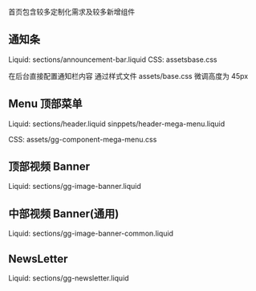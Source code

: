 
首页包含较多定制化需求及较多新增组件

## 通知条

Liquid: sections/announcement-bar.liquid
CSS: assetsbase.css

在后台直接配置通知栏内容
通过样式文件 assets/base.css 微调高度为 45px

## Menu 顶部菜单

Liquid: 
sections/header.liquid
sinppets/header-mega-menu.liquid 

CSS: 
assets/gg-component-mega-menu.css

## 顶部视频 Banner

Liquid: sections/gg-image-banner.liquid

## 中部视频 Banner(通用)

Liquid: sections/gg-image-banner-common.liquid

## NewsLetter

Liquid: sections/gg-newsletter.liquid

